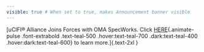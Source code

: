 ```yaml
---
visible: true # When set to true, makes Announcement banner visible
---
```


[uCIFI® Alliance Joins Forces with OMA SpecWorks. Click [HERE](https://www.einpresswire.com/shareable-preview/bDaRtTUI5OK5YYG1pF1NZw){.animate-pulse .font-extrabold .text-teal-500 .hover:text-teal-700 .dark:text-teal-400 .hover:dark:text-teal-600} to learn more.]{.text-2xl }
